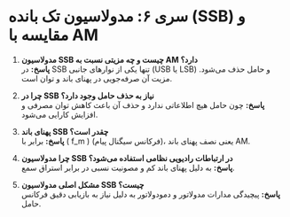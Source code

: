 # سری ۶: مدولاسیون تک بانده (SSB) و مقایسه با AM

1. **مدولاسیون SSB چیست و چه مزیتی نسبت به AM دارد؟**  
   **پاسخ:** در SSB تنها یکی از نوارهای جانبی (USB یا LSB) و حامل حذف می‌شود. مزیت آن صرفه‌جویی در پهنای باند و توان است.

2. **چرا در SSB نیاز به حذف حامل وجود دارد؟**  
   **پاسخ:** چون حامل هیچ اطلاعاتی ندارد و حذف آن باعث کاهش توان مصرفی و افزایش کارایی می‌شود.

3. **پهنای باند SSB چقدر است؟**  
   **پاسخ:** برابر با \( f_m \) (فرکانس سیگنال پیام)، یعنی نصف پهنای باند AM.

4. **چرا مدولاسیون SSB در ارتباطات رادیویی نظامی استفاده می‌شود؟**  
   **پاسخ:** به دلیل پهنای باند کم و مصونیت نسبی در برابر استراق سمع.

5. **مشکل اصلی مدولاسیون SSB چیست؟**  
   **پاسخ:** پیچیدگی مدارات مدولاتور و دمودولاتور به دلیل نیاز به بازیابی دقیق فرکانس حامل.